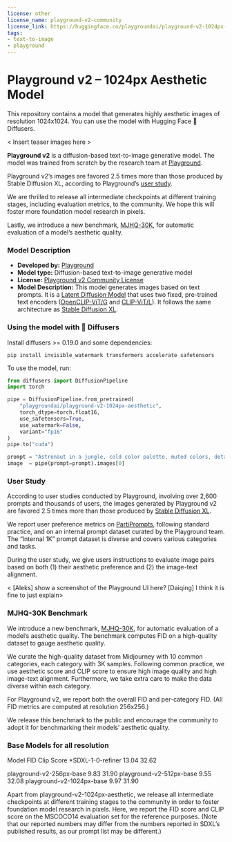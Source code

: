 ```yaml
---
license: other
license_name: playground-v2-community
license_link: https://huggingface.co/playgroundai/playground-v2-1024px-aesthetic/blob/main/LICENSE.md
tags:
- text-to-image
- playground
---
```

# Playground v2 – 1024px Aesthetic Model

This repository contains a model that generates highly aesthetic images of resolution 1024x1024. You can use the model with Hugging Face 🧨 Diffusers.

< Insert teaser images here >

**Playground v2** is a diffusion-based text-to-image generative model. The model was trained from scratch by the research team at [Playground](https://playground.com). 

Playground v2’s images are favored 2.5 times more than those produced by Stable Diffusion XL, according to Playground’s [user study](#user-study).

We are thrilled to release all intermediate checkpoints at different training stages, including evaluation metrics, to the community. We hope this will foster more foundation model research in pixels.

Lastly, we introduce a new benchmark, [MJHQ-30K](#mjhq-30k-Benchmark), for automatic evaluation of a model’s aesthetic quality.

### Model Description

- **Developed by:** [Playground](https://playground.com)
- **Model type:** Diffusion-based text-to-image generative model
- **License:** [Playground v2 Community License](https://huggingface.co/playgroundai/playground-v2-1024px-aesthetic/blob/main/LICENSE.md)
- **Model Description:** This model generates images based on text prompts. It is a [Latent Diffusion Model](https://arxiv.org/abs/2112.10752) that uses two fixed, pre-trained text encoders ([OpenCLIP-ViT/G](https://github.com/mlfoundations/open_clip) and [CLIP-ViT/L](https://github.com/openai/CLIP/tree/main)). It follows the same architecture as [Stable Diffusion XL](https://huggingface.co/stabilityai/stable-diffusion-xl-base-1.0).

### Using the model with 🧨 Diffusers

Install diffusers >= 0.19.0 and some dependencies:
```
pip install invisible_watermark transformers accelerate safetensors
```

To use the model, run:

```python
from diffusers import DiffusionPipeline
import torch

pipe = DiffusionPipeline.from_pretrained(
    "playgroundai/playground-v2-1024px-aesthetic",
    torch_dtype=torch.float16,
    use_safetensors=True,
    use_watermark=False,
    variant="fp16"
)
pipe.to("cuda")

prompt = "Astronaut in a jungle, cold color palette, muted colors, detailed, 8k"
image  = pipe(prompt=prompt).images[0]
```

### User Study

According to user studies conducted by Playground, involving over 2,600 prompts and thousands of users, the images generated by Playground v2 are favored 2.5 times more than those produced by [Stable Diffusion XL](https://huggingface.co/stabilityai/stable-diffusion-xl-base-1.0).

We report user preference metrics on [PartiPrompts](https://github.com/google-research/parti), following standard practice, and on an internal prompt dataset curated by the Playground team. The “Internal 1K” prompt dataset is diverse and covers various categories and tasks.

During the user study, we give users instructions to evaluate image pairs based on both (1) their aesthetic preference and (2) the image-text alignment.

< [Aleks] show a screenshot of the Playground UI here? [Daiqing] I think it is fine to just explain> 

### MJHQ-30K Benchmark

We introduce a new benchmark, [MJHQ-30K](https://huggingface.co/datasets/playgroundai/MJHQ30K), for automatic evaluation of a model’s aesthetic quality. The benchmark computes FID on a high-quality dataset to gauge aesthetic quality.

We curate the high-quality dataset from Midjourney with 10 common categories, each category with 3K samples. Following common practice, we use aesthetic score and CLIP score to ensure high image quality and high image-text alignment. Furthermore, we take extra care to make the data diverse within each category.

For Playground v2, we report both the overall FID and per-category FID. (All FID metrics are computed at resolution 256x256.)

We release this benchmark to the public and encourage the community to adopt it for benchmarking their models’ aesthetic quality.

### Base Models for all resolution

Model
FID
Clip Score
*SDXL-1-0-refiner
13.04
32.62






playground-v2-256px-base
9.83
31.90
playground-v2-512px-base
9.55
32.08
playground-v2-1024px-base
9.97
31.90


Apart from playground-v2-1024px-aesthetic, we release all intermediate checkpoints at different training stages to the community in order to foster foundation model research in pixels. Here, we report the FID score and CLIP score on the MSCOCO14 evaluation set for the reference purposes. (Note that our reported numbers may differ from the numbers reported in SDXL’s published results, as our prompt list may be different.)